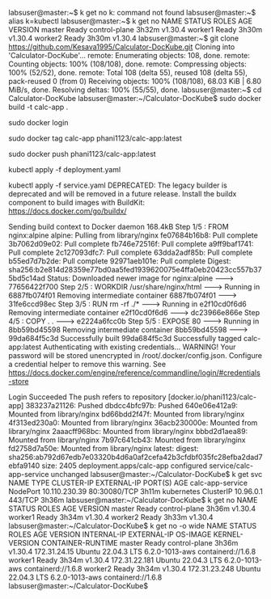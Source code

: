 labsuser@master:~$ k get no
k: command not found
labsuser@master:~$ alias k=kubectl
labsuser@master:~$ k get no
NAME      STATUS   ROLES           AGE     VERSION
master    Ready    control-plane   3h32m   v1.30.4
worker1   Ready    <none>          3h30m   v1.30.4
worker2   Ready    <none>          3h30m   v1.30.4
labsuser@master:~$ git clone https://github.com/Kesava1995/Calculator-DocKube.git
Cloning into 'Calculator-DocKube'...
remote: Enumerating objects: 108, done.
remote: Counting objects: 100% (108/108), done.
remote: Compressing objects: 100% (52/52), done.
remote: Total 108 (delta 55), reused 108 (delta 55), pack-reused 0 (from 0)
Receiving objects: 100% (108/108), 68.03 KiB | 6.80 MiB/s, done.
Resolving deltas: 100% (55/55), done.
labsuser@master:~$ cd Calculator-DocKube
labsuser@master:~/Calculator-DocKube$ sudo docker build -t calc-app .

sudo docker login

sudo docker tag calc-app phani1123/calc-app:latest

sudo docker push phani1123/calc-app:latest

kubectl apply -f deployment.yaml

kubectl apply -f service.yaml
DEPRECATED: The legacy builder is deprecated and will be removed in a future release.
            Install the buildx component to build images with BuildKit:
            https://docs.docker.com/go/buildx/

Sending build context to Docker daemon  168.4kB
Step 1/5 : FROM nginx:alpine
alpine: Pulling from library/nginx
fe07684b16b8: Pull complete 
3b7062d09e02: Pull complete 
fb746e72516f: Pull complete 
a9ff9baf1741: Pull complete 
2c127093dfc7: Pull complete 
63dda2adf85b: Pull complete 
b55ed7d7b2de: Pull complete 
92971aeb101e: Pull complete 
Digest: sha256:b2e814d28359e77bd0aa5fed1939620075e4ffa0eb20423cc557b375bd5c14ad
Status: Downloaded newer image for nginx:alpine
 ---> 77656422f700
Step 2/5 : WORKDIR /usr/share/nginx/html
 ---> Running in 6887fb074f01
Removing intermediate container 6887fb074f01
 ---> 31fe6ccd98ec
Step 3/5 : RUN rm -rf ./*
 ---> Running in e2f10cd0f6d6
Removing intermediate container e2f10cd0f6d6
 ---> dc23966e866e
Step 4/5 : COPY . .
 ---> e2224a6fcc0b
Step 5/5 : EXPOSE 80
 ---> Running in 8bb59bd45598
Removing intermediate container 8bb59bd45598
 ---> 99da684f5c3d
Successfully built 99da684f5c3d
Successfully tagged calc-app:latest
Authenticating with existing credentials...
WARNING! Your password will be stored unencrypted in /root/.docker/config.json.
Configure a credential helper to remove this warning. See
https://docs.docker.com/engine/reference/commandline/login/#credentials-store

Login Succeeded
The push refers to repository [docker.io/phani1123/calc-app]
383237a21126: Pushed 
dbdcc4bfc97b: Pushed 
640e06e412a9: Mounted from library/nginx 
bd66bdd2f47f: Mounted from library/nginx 
4f313ed230a0: Mounted from library/nginx 
36acb230000e: Mounted from library/nginx 
2aaacff968bc: Mounted from library/nginx 
bbbd2d1aea89: Mounted from library/nginx 
7b97c641cb43: Mounted from library/nginx 
fd2758d7a50e: Mounted from library/nginx 
latest: digest: sha256:ab792d67edb7e03320b4d6a0af2cefa42b3cfdbf035fc28efba2dad7ebfa9140 size: 2405
deployment.apps/calc-app configured
service/calc-app-service unchanged
labsuser@master:~/Calculator-DocKube$ k get svc
NAME               TYPE        CLUSTER-IP      EXTERNAL-IP   PORT(S)        AGE
calc-app-service   NodePort    10.110.230.39   <none>        80:30080/TCP   3h11m
kubernetes         ClusterIP   10.96.0.1       <none>        443/TCP        3h36m
labsuser@master:~/Calculator-DocKube$ k get no
NAME      STATUS   ROLES           AGE     VERSION
master    Ready    control-plane   3h36m   v1.30.4
worker1   Ready    <none>          3h34m   v1.30.4
worker2   Ready    <none>          3h33m   v1.30.4
labsuser@master:~/Calculator-DocKube$ k get no -o wide
NAME      STATUS   ROLES           AGE     VERSION   INTERNAL-IP     EXTERNAL-IP   OS-IMAGE             KERNEL-VERSION   CONTAINER-RUNTIME
master    Ready    control-plane   3h36m   v1.30.4   172.31.24.15    <none>        Ubuntu 22.04.3 LTS   6.2.0-1013-aws   containerd://1.6.8
worker1   Ready    <none>          3h34m   v1.30.4   172.31.22.181   <none>        Ubuntu 22.04.3 LTS   6.2.0-1013-aws   containerd://1.6.8
worker2   Ready    <none>          3h34m   v1.30.4   172.31.23.248   <none>        Ubuntu 22.04.3 LTS   6.2.0-1013-aws   containerd://1.6.8
labsuser@master:~/Calculator-DocKube$
